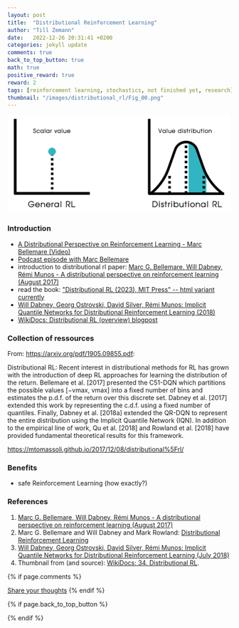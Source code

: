 ```yaml
---
layout: post
title:  "Distributional Reinforcement Learning"
author: "Till Zemann"
date:   2022-12-26 20:31:41 +0200
categories: jekyll update
comments: true
back_to_top_button: true
math: true
positive_reward: true
reward: 2
tags: [reinforcement learning, stochastics, not finished yet, research]
thumbnail: "/images/distributional_rl/Fig_00.png"
---
```



<div class="img-block" style="width: 500px;">
    <img src="/images/distributional_rl/Fig_00.png"/>
</div>


<!-- <em style="float:right">First draft: 2022-10-22</em><br> -->

<!--
### Contents
* TOC
{:toc}
-->

### Introduction

- [ A Distributional Perspective on Reinforcement Learning - Marc Bellemare (Video)][marc-bellemare-video]
- [Podcast episode with Marc Bellemare](https://thegradientpub.substack.com/p/marc-bellemare-distributional-reinforcement#details)
- introduction to distributional rl paper: [Marc G. Bellemare, Will Dabney, Rémi Munos - A distributional perspective on reinforcement learning (August 2017)][distributional-rl-paper]
- read the book: ["Distributional RL (2023), MIT Press" -- html variant currently][distributional-rl-book]
- [Will Dabney, Georg Ostrovski, David Silver, Rémi Munos: Implicit Quantile Networks for Distributional Reinforcement Learning (2018)][will-dabney-deepmind-paper]
- [WikiDocs: Distributional RL (overview) blogpost][wikidocs]


### Collection of ressources


From: https://arxiv.org/pdf/1905.09855.pdf:

Distributional RL: Recent interest in distributional methods for RL has grown with the introduction
of deep RL approaches for learning the distribution of the return. Bellemare et al. [2017] presented
the C51-DQN which partitions the possible values [−vmax, vmax] into a fixed number of bins and
estimates the p.d.f. of the return over this discrete set. Dabney et al. [2017] extended this work by
representing the c.d.f. using a fixed number of quantiles. Finally, Dabney et al. [2018a] extended the
QR-DQN to represent the entire distribution using the Implicit Quantile Network (IQN). In addition
to the empirical line of work, Qu et al. [2018] and Rowland et al. [2018] have provided fundamental
theoretical results for this framework.


https://mtomassoli.github.io/2017/12/08/distributional%5Frl/

### Benefits

- safe Reinforcement Learning (how exactly?)


<!-- In-Text Citing -->
<!-- 
You can...
- use bullet points
1. use
2. ordered
3. lists


-- Math --
$\hat{s} = \frac{1}{n-1} \sum_{i=1}^{n} (x_i - \mu)^2$ 

-- Images --
<div class="img-block" style="width: 800px;">
    <img src="/images/lofi_art.png"/>
    <span><strong>Fig 1.1.</strong> Agent and Environment interactions</span>
</div>

-- Links --
[(k-fold) Cross-Validation](https://scikit-learn.org/stable/modules/cross_validation.html)

{% highlight python %}
@jit
def f(x)
    print("hi")
# does cool stuff
{% endhighlight %}

-- Highlights --
AAABC `ASDF` __some bold text__

-- Colors --
The <strong style="color: #1E72E7">joint distribution</strong> of $X$ and $Y$ is written as $P(X, Y)$.
The <strong style="color: #ED412D">marginal distribution</strong> on the other hand can be written out as a table.
-->

<!-- uncomment, when i understand more of the algorithms presented (missing DDPG, SAC, TD3, TRPO, PPO, Dyna-Q)
### Rl-Algorithms-Taxonomy in a Venn-Diagram

<div class="img-block" style="width: 700px;">
    <img src="/images/actor-critic/venn-diagram-rl-algos-detailed.png"/>
</div>

-->

### References
1. [Marc G. Bellemare, Will Dabney, Rémi Munos - A distributional perspective on reinforcement learning (August 2017)][distributional-rl-paper]
2. Marc G. Bellemare and Will Dabney and Mark Rowland: [Distributional Reinforcement Learning][distributional-rl-book]
3. [Will Dabney, Georg Ostrovski, David Silver, Rémi Munos: Implicit Quantile Networks for Distributional Reinforcement Learning (July 2018)][will-dabney-deepmind-paper]
4. Thumbnail from (and source): [WikiDocs: 34. Distributional RL][wikidocs].


<!-- Ressources -->
[thumbnail-paper]: https://arxiv.org/pdf/2007.04309.pdf
[distributional-rl-paper]: https://arxiv.org/pdf/1707.06887.pdf
[distributional-rl-book]: https://www.distributional-rl.org/
[will-dabney-deepmind-paper]: https://willdabney.com/publication/iqn/
[wikidocs]: https://wikidocs.net/175856
[marc-bellemare-video]: https://youtu.be/ba_l8IKoMvU

<!-- Optional Comment Section-->
{% if page.comments %}
<p class="vspace"></p>
<a class="commentlink" role="button" href="/comments/">Share your thoughts</a> <!-- role="button"  -->
{% endif %}

<!-- Optional Back to Top Button -->
{% if page.back_to_top_button %}
<script src="https://unpkg.com/vanilla-back-to-top@7.2.1/dist/vanilla-back-to-top.min.js"></script>
<script>addBackToTop({
  diameter: 40,
  backgroundColor: 'rgb(255, 255, 255, 0.7)', /* 30,144,255, 0.7 */
  textColor: '#4a4946'
})</script>
{% endif %}
